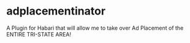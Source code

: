 adplacementinator
=================

A Plugin for Habari that will allow me to take over Ad Placement of the ENTIRE TRI-STATE AREA!
